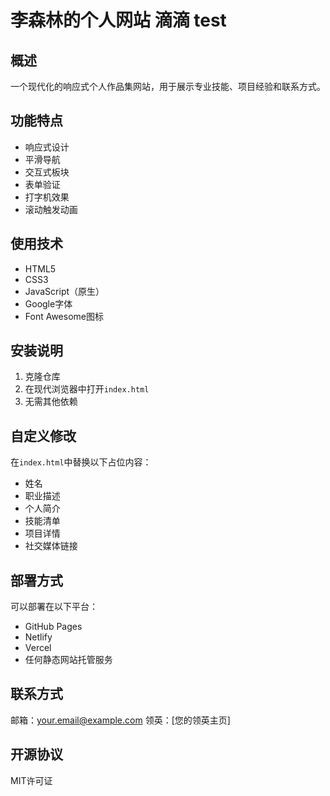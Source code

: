 # 李森林的个人网站 滴滴 test

## 概述
一个现代化的响应式个人作品集网站，用于展示专业技能、项目经验和联系方式。

## 功能特点
- 响应式设计
- 平滑导航
- 交互式板块
- 表单验证
- 打字机效果
- 滚动触发动画

## 使用技术
- HTML5
- CSS3
- JavaScript（原生）
- Google字体
- Font Awesome图标

## 安装说明
1. 克隆仓库
2. 在现代浏览器中打开`index.html`
3. 无需其他依赖

## 自定义修改
在`index.html`中替换以下占位内容：
- 姓名
- 职业描述
- 个人简介
- 技能清单
- 项目详情
- 社交媒体链接

## 部署方式
可以部署在以下平台：
- GitHub Pages
- Netlify
- Vercel
- 任何静态网站托管服务

## 联系方式
邮箱：your.email@example.com
领英：[您的领英主页]

## 开源协议
MIT许可证
